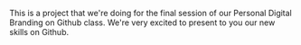 This is a project that we're doing for the final session of our Personal Digital Branding on Github class.
We're very excited to present to you our new skills on Github.
